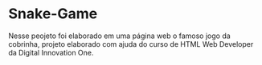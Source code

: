 # Snake-Game

Nesse peojeto foi elaborado em uma página web o famoso jogo da cobrinha, projeto elaborado com ajuda do curso de HTML Web Developer da Digital Innovation One.

